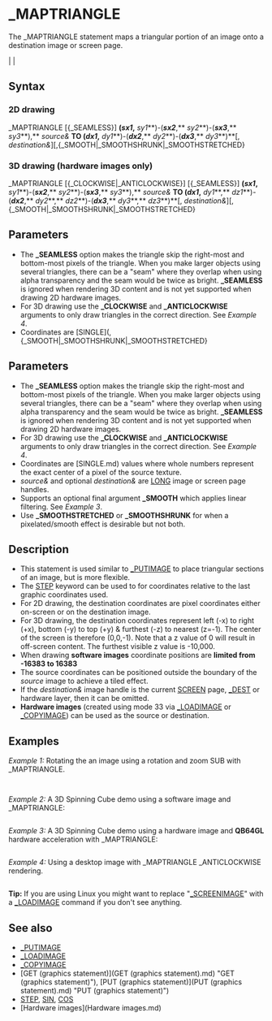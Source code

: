 # _MAPTRIANGLE

The _MAPTRIANGLE statement maps a triangular portion of an image onto a destination image or screen page.

  

|  |

## Syntax

### 2D drawing

_MAPTRIANGLE [{_SEAMLESS}] **(***sx1***,** *sy1***)-(***sx2***,** *sy2***)-(***sx3***,** *sy3***),** *source&* **TO (***dx1***,** *dy1***)-(***dx2***,** *dy2***)-(***dx3***,** *dy3***)**[, *destination&*][,{_SMOOTH|_SMOOTHSHRUNK|_SMOOTHSTRETCHED}
### 3D drawing (hardware images only)

_MAPTRIANGLE [{_CLOCKWISE|_ANTICLOCKWISE}] [{_SEAMLESS}] **(***sx1***,** *sy1***)-(***sx2***,** *sy2***)-(***sx3***,** *sy3***),** *source&* **TO (***dx1***,** *dy1***,** *dz1***)-(***dx2***,** *dy2***,** *dz2***)-(***dx3***,** *dy3***,** *dz3***)**[, *destination&*][,{_SMOOTH|_SMOOTHSHRUNK|_SMOOTHSTRETCHED}
  

## Parameters

* The **_SEAMLESS** option makes the triangle skip the right-most and bottom-most pixels of the triangle. When you make larger objects using several triangles, there can be a "seam" where they overlap when using alpha transparency and the seam would be twice as bright. **_SEAMLESS** is ignored when rendering 3D content and is not yet supported when drawing 2D hardware images.
* For 3D drawing use the **_CLOCKWISE** and **_ANTICLOCKWISE** arguments to only draw triangles in the correct direction. See *Example 4*.
* Coordinates are [SINGLE](,{_SMOOTH|_SMOOTHSHRUNK|_SMOOTHSTRETCHED}
  

## Parameters

* The **_SEAMLESS** option makes the triangle skip the right-most and bottom-most pixels of the triangle. When you make larger objects using several triangles, there can be a "seam" where they overlap when using alpha transparency and the seam would be twice as bright. **_SEAMLESS** is ignored when rendering 3D content and is not yet supported when drawing 2D hardware images.
* For 3D drawing use the **_CLOCKWISE** and **_ANTICLOCKWISE** arguments to only draw triangles in the correct direction. See *Example 4*.
* Coordinates are [SINGLE.md) values where whole numbers represent the exact center of a pixel of the source texture.
* *source&* and optional *destination&* are [LONG](LONG.md) image or screen page handles.
* Supports an optional final argument **_SMOOTH** which applies linear filtering. See *Example 3*.
* Use **_SMOOTHSTRETCHED** or **_SMOOTHSHRUNK** for when a pixelated/smooth effect is desirable but not both.

  

## Description

* This statement is used similar to [_PUTIMAGE](_PUTIMAGE.md) to place triangular sections of an image, but is more flexible.
* The [STEP](STEP.md) keyword can be used to for coordinates relative to the last graphic coordinates used.
* For 2D drawing, the destination coordinates are pixel coordinates either on-screen or on the destination image.
* For 3D drawing, the destination coordinates represent left (-x) to right (+x), bottom (-y) to top (+y) & furthest (-z) to nearest (z=-1). The center of the screen is therefore (0,0,-1). Note that a z value of 0 will result in off-screen content. The furthest visible z value is -10,000.
* When drawing **software images** coordinate positions are **limited from -16383 to 16383**
* The source coordinates can be positioned outside the boundary of the *source* image to achieve a tiled effect.
* If the *destination&* image handle is the current [SCREEN](SCREEN.md) page, [_DEST](_DEST.md) or hardware layer, then it can be omitted.
* **Hardware images** (created using mode 33 via [_LOADIMAGE](_LOADIMAGE.md) or [_COPYIMAGE](_COPYIMAGE.md)) can be used as the source or destination.

  

## Examples

*Example 1:* Rotating the an image using a rotation and zoom SUB with _MAPTRIANGLE.

``` [SCREEN](SCREEN.md) [_NEWIMAGE](_NEWIMAGE.md)(800, 600, 32)  Image& = [_LOADIMAGE](_LOADIMAGE.md)("qb64_trans.png")   'any 24/32 bit image  [DO](DO.md)   [CLS](CLS.md)   RotoZoom 400, 300, Image&, 1.5 + [SIN](SIN.md)(zoom), angle   [LOCATE](LOCATE.md) 1, 1: [PRINT](PRINT.md) "Angle:"; [CINT](CINT.md)(angle)   [PRINT](PRINT.md) "Zoom"; [USING](USING.md) "##.###"; 1.5 + [SIN](SIN.md)(zoom)   [_DISPLAY](_DISPLAY.md)   angle = angle + .5: [IF](IF.md) angle >= 360 [THEN](THEN.md) angle = angle - 360   zoom = zoom + .01 [LOOP](LOOP.md) [UNTIL](UNTIL.md) [INKEY$](INKEY$.md) <> "" [END](END.md)  [SUB](SUB.md) RotoZoom (X [AS](AS.md) [LONG](LONG.md), Y [AS](AS.md) [LONG](LONG.md), Image [AS](AS.md) [LONG](LONG.md), Scale [AS](AS.md) [SINGLE](SINGLE.md), Rotation [AS](AS.md) [SINGLE](SINGLE.md)) [DIM](DIM.md) px(3) [AS](AS.md) [SINGLE](SINGLE.md): [DIM](DIM.md) py(3) [AS](AS.md) [SINGLE](SINGLE.md) W& = [_WIDTH](_WIDTH.md) "WIDTH (function)")(Image&): H& = [_HEIGHT](_HEIGHT.md)(Image&) px(0) = -W& / 2: py(0) = -H& / 2: px(1) = -W& / 2:py(1) = H& / 2 px(2) = W& / 2: py(2) = H& / 2: px(3) = W& / 2: py(3) = -H& / 2 sinr! = [SIN](SIN.md)(-Rotation / 57.2957795131): cosr! = [COS](COS.md)(-Rotation / 57.2957795131) [FOR](FOR.md) i& = 0 [TO](TO.md) 3   x2& = (px(i&) * cosr! + sinr! * py(i&)) * Scale + X: y2& = (py(i&) * cosr! - px(i&) * sinr!) * Scale + Y   px(i&) = x2&: py(i&) = y2& [NEXT](NEXT.md) _MAPTRIANGLE (0, 0)-(0, H& - 1)-(W& - 1, H& - 1), Image& TO(px(0), py(0))-(px(1), py(1))-(px(2), py(2)) _MAPTRIANGLE (0, 0)-(W& - 1, 0)-(W& - 1, H& - 1), Image& TO(px(0), py(0))-(px(3), py(3))-(px(2), py(2)) [END SUB](END SUB.md)  
```

```         **Triangle sections of image in code above     __**                                                      **|\2|**                                                   **1→|_\|**  
```

  

*Example 2:* A 3D Spinning Cube demo using a software image and _MAPTRIANGLE:

``` ' Copyright (C) 2011 by Andrew L. Ayers  [DIM](DIM.md) OBJECT(9, 9, 4, 2) [AS](AS.md) [LONG](LONG.md)  ' OBJECTS DEFINED [AS](AS.md) FOLLOWS: '   (#OBJECTS,#PLANES PER OBJECT,#[POINT](POINT.md)S PER PLANE, XYZ TRIPLE)  [DIM](DIM.md) DPLANE2D(4, 1) [AS](AS.md) [LONG](LONG.md) ' [SCREEN](SCREEN.md) PLANE COORDINATES  ' DPLANE2D DEFINED [AS](AS.md) FOLLOWS: '   (#[POINT](POINT.md)S PER PLANE, XY [DOUBLE](DOUBLE.md))  [DIM](DIM.md) DPLANE3D(4, 2) [AS](AS.md) [LONG](LONG.md) ' 3D PLANE COORDINATES  ' DPLANE3D DEFINED [AS](AS.md) FOLLOWS: '   (#[POINT](POINT.md)S PER PLANE, XYZ TRIPLE)  [DIM](DIM.md) PLANECOL(9) [AS](AS.md) [INTEGER](INTEGER.md) [DIM](DIM.md) STAB(359), CTAB(359) ' SINE/COSINE TABLES D& = 400: MX& = 0: MY& = 0: MZ& = -100 ' ' COMPUTE SINE/COSINE TABLES [FOR](FOR.md) t& = 0 [TO](TO.md) 359   STAB(t&) = [SIN](SIN.md)((6.282 / 360) * t&)   CTAB(t&) = [COS](COS.md)((6.282 / 360) * t&) [NEXT](NEXT.md) ' ' BUILD CUBE IN OBJECT ARRAY ' PLANE 0 OBJECT(0, 0, 0, 0) = -30: OBJECT(0, 0, 0, 1) = 30: OBJECT(0, 0, 0, 2) = -30 OBJECT(0, 0, 1, 0) = -30: OBJECT(0, 0, 1, 1) = -30: OBJECT(0, 0, 1, 2) = -30 OBJECT(0, 0, 2, 0) = 30: OBJECT(0, 0, 2, 1) = -30: OBJECT(0, 0, 2, 2) = -30 OBJECT(0, 0, 3, 0) = 30: OBJECT(0, 0, 3, 1) = 30: OBJECT(0, 0, 3, 2) = -30 OBJECT(0, 0, 4, 0) = 0: OBJECT(0, 0, 4, 1) = 0: OBJECT(0, 0, 4, 2) = -30 ' PLANE 1 OBJECT(0, 1, 0, 0) = 30: OBJECT(0, 1, 0, 1) = 30: OBJECT(0, 1, 0, 2) = -30 OBJECT(0, 1, 1, 0) = 30: OBJECT(0, 1, 1, 1) = -30: OBJECT(0, 1, 1, 2) = -30 OBJECT(0, 1, 2, 0) = 30: OBJECT(0, 1, 2, 1) = -30: OBJECT(0, 1, 2, 2) = 30 OBJECT(0, 1, 3, 0) = 30: OBJECT(0, 1, 3, 1) = 30: OBJECT(0, 1, 3, 2) = 30 OBJECT(0, 1, 4, 0) = 30: OBJECT(0, 1, 4, 1) = 0: OBJECT(0, 1, 4, 2) = 0 ' PLANE 2 OBJECT(0, 2, 0, 0) = 30: OBJECT(0, 2, 0, 1) = 30: OBJECT(0, 2, 0, 2) = 30 OBJECT(0, 2, 1, 0) = 30: OBJECT(0, 2, 1, 1) = -30: OBJECT(0, 2, 1, 2) = 30 OBJECT(0, 2, 2, 0) = -30: OBJECT(0, 2, 2, 1) = -30: OBJECT(0, 2, 2, 2) = 30 OBJECT(0, 2, 3, 0) = -30: OBJECT(0, 2, 3, 1) = 30: OBJECT(0, 2, 3, 2) = 30 OBJECT(0, 2, 4, 0) = 0: OBJECT(0, 2, 4, 1) = 0: OBJECT(0, 2, 4, 2) = 30 ' PLANE 3 OBJECT(0, 3, 0, 0) = -30: OBJECT(0, 3, 0, 1) = 30: OBJECT(0, 3, 0, 2) = 30 OBJECT(0, 3, 1, 0) = -30: OBJECT(0, 3, 1, 1) = -30: OBJECT(0, 3, 1, 2) = 30 OBJECT(0, 3, 2, 0) = -30: OBJECT(0, 3, 2, 1) = -30: OBJECT(0, 3, 2, 2) = -30 OBJECT(0, 3, 3, 0) = -30: OBJECT(0, 3, 3, 1) = 30: OBJECT(0, 3, 3, 2) = -30 OBJECT(0, 3, 4, 0) = -30: OBJECT(0, 3, 4, 1) = 0: OBJECT(0, 3, 4, 2) = 0 ' PLANE 4 OBJECT(0, 4, 0, 0) = -30: OBJECT(0, 4, 0, 1) = -30: OBJECT(0, 4, 0, 2) = -30 OBJECT(0, 4, 1, 0) = -30: OBJECT(0, 4, 1, 1) = -30: OBJECT(0, 4, 1, 2) = 30 OBJECT(0, 4, 2, 0) = 30: OBJECT(0, 4, 2, 1) = -30: OBJECT(0, 4, 2, 2) = 30 OBJECT(0, 4, 3, 0) = 30: OBJECT(0, 4, 3, 1) = -30: OBJECT(0, 4, 3, 2) = -30 OBJECT(0, 4, 4, 0) = 0: OBJECT(0, 4, 4, 1) = -30: OBJECT(0, 4, 4, 2) = 0 ' PLANE 5 OBJECT(0, 5, 0, 0) = -30: OBJECT(0, 5, 0, 1) = 30: OBJECT(0, 5, 0, 2) = -30 OBJECT(0, 5, 1, 0) = 30: OBJECT(0, 5, 1, 1) = 30: OBJECT(0, 5, 1, 2) = -30 OBJECT(0, 5, 2, 0) = 30: OBJECT(0, 5, 2, 1) = 30: OBJECT(0, 5, 2, 2) = 30 OBJECT(0, 5, 3, 0) = -30: OBJECT(0, 5, 3, 1) = 30: OBJECT(0, 5, 3, 2) = 30 OBJECT(0, 5, 4, 0) = 0: OBJECT(0, 5, 4, 1) = 30: OBJECT(0, 5, 4, 2) = 0 ' SET UP PLANE [COLOR](COLOR.md)S ON CUBE ' PLANECOL(0) = 3 PLANECOL(1) = 4 PLANECOL(2) = 5 PLANECOL(3) = 6 PLANECOL(4) = 7 PLANECOL(5) = 8 ' [_TITLE](_TITLE.md) "QB64 _MAPTRIANGLE CUBE DEMO" [SCREEN](SCREEN.md) [_NEWIMAGE](_NEWIMAGE.md)(800, 600, 32) TextureImage& = [_LOADIMAGE](_LOADIMAGE.md)("qb64_trans.png") 'any 24/32 bit image '[_PUTIMAGE](_PUTIMAGE.md) , Image&  DO   ' LIMIT [TO](TO.md) 25 FPS   [_LIMIT](_LIMIT.md) 25   ' ERASE LAST IMAGE   [CLS](CLS.md)    ' CALCULATE POSITION OF NEW IMAGE   [FOR](FOR.md) OB& = 0 [TO](TO.md) 0 ' UP [TO](TO.md) 9 OBJECTS     SP = STAB(PIT(OB&)): CP = CTAB(PIT(OB&))     SY = STAB(YAW(OB&)): CY = CTAB(YAW(OB&))     SR = STAB(ROL(OB&)): CR = CTAB(ROL(OB&))     [FOR](FOR.md) PL& = 0 [TO](TO.md) 5 ' CONSISTING OF UP [TO](TO.md) 9 PLANES       '       [FOR](FOR.md) PN& = 0 [TO](TO.md) 3 ' EACH PLANE WITH UP [TO](TO.md) 4 [POINT](POINT.md)S (#5 [TO](TO.md) [PAINT](PAINT.md))         '         ' TRANSLATE, [THEN](THEN.md) ROTATE         TX& = OBJECT(OB&, PL&, PN&, 0)         TY& = OBJECT(OB&, PL&, PN&, 1)         TZ& = OBJECT(OB&, PL&, PN&, 2)         RX& = (TZ& * CP - TY& * SP) * SY - ((TZ& * SP + TY& * CP) * SR + TX& * CR) * CY         RY& = (TZ& * SP + TY& * CP) * CR - TX& * SR         RZ& = (TZ& * CP - TY& * SP) * CY + ((TZ& * SP + TY& * CP) * SR + TX& * CR) * SY         '         ' ROTATE, [THEN](THEN.md) TRANSLATE         RX& = RX& + MX&         RY& = RY& + MY&         RZ& = RZ& + MZ&         '         DPLANE3D(PN&, 0) = RX&: DPLANE3D(PN&, 1) = RY&: DPLANE3D(PN&, 2) = RZ&         DPLANE2D(PN&, 0) = 399 + (D& * RX& / RZ&)         DPLANE2D(PN&, 1) = 299 + (D& * RY& / RZ&)       [NEXT](NEXT.md)       '       ' CHECK [TO](TO.md) SEE [IF](IF.md) PLANE IS VISIBLE       x1& = DPLANE3D(0, 0): y1& = DPLANE3D(0, 1): Z1& = DPLANE3D(0, 2)       x2& = DPLANE3D(1, 0): y2& = DPLANE3D(1, 1): Z2& = DPLANE3D(1, 2)       x3& = DPLANE3D(2, 0): y3& = DPLANE3D(2, 1): Z3& = DPLANE3D(2, 2)       T1& = -x1& * (y2& * Z3& - y3& * Z2&)       T2& = x2& * (y3& * Z1& - y1& * Z3&)       T3& = x3& * (y1& * Z2& - y2& * Z1&)       '       VISIBLE& = T1& - T2& - T3&       [IF](IF.md) VISIBLE& > 0 [THEN](THEN.md)         ' DRAW PLANE         xx1% = DPLANE2D(0, 0): yy1% = DPLANE2D(0, 1)         xx2% = DPLANE2D(1, 0): yy2% = DPLANE2D(1, 1)         xx3% = DPLANE2D(2, 0): yy3% = DPLANE2D(2, 1)         col% = PLANECOL(PL&)          _MAPTRIANGLE (0, 0)-(0, 255)-(255, 255), TextureImage& TO(xx3%, yy3%)-(xx2%, yy2%)-(xx1%, yy1%)         ' CALL DrawTriangle(xx1%, yy1%, xx2%, yy2%, xx3%, yy3%, col%)         xx1% = DPLANE2D(0, 0): yy1% = DPLANE2D(0, 1)         xx3% = DPLANE2D(2, 0): yy3% = DPLANE2D(2, 1)         xx4% = DPLANE2D(3, 0): yy4% = DPLANE2D(3, 1)         _MAPTRIANGLE (0, 0)-(255, 255)-(255, 0), TextureImage& TO(xx3%, yy3%)-(xx1%, yy1%)-(xx4%, yy4%)         'CALL DrawTriangle(xx1%, yy1%, xx3%, yy3%, xx4%, yy4%, col%)       [END IF](END IF.md)     [NEXT](NEXT.md)     '     ' ROTATE OBJECT     PIT(OB&) = PIT(OB&) + 5     [IF](IF.md) PIT(OB&) > 359 [THEN](THEN.md) PIT(OB&) = 0     YAW(OB&) = YAW(OB&) + 7     [IF](IF.md) YAW(OB&) > 359 [THEN](THEN.md) YAW(OB&) = 0     ROL(OB&) = ROL(OB&) + 9     [IF](IF.md) ROL(OB&) > 359 [THEN](THEN.md) ROL(OB&) = 0   [NEXT](NEXT.md)   '   ' Calculate Frames per Second   frames% = frames% + 1   [IF](IF.md) oldtime$ <> [TIME$](TIME$.md) [THEN](THEN.md)     fps% = frames%     frames% = 1     oldtime$ = [TIME$](TIME$.md)   [END IF](END IF.md)   [COLOR](COLOR.md) [_RGB](_RGB.md)(255, 255, 255): [LOCATE](LOCATE.md) 1, 1: [PRINT](PRINT.md) "FPS :"; fps%   '   ' Show Image on Screen   [_DISPLAY](_DISPLAY.md) [LOOP](LOOP.md) [UNTIL](UNTIL.md) [INKEY$](INKEY$.md) <> "" [WIDTH](WIDTH.md) 80: [SCREEN](SCREEN.md) 0: [CLS](CLS.md)   [SUB](SUB.md) DrawHline (fromx%, tox%, yy%, col%)   '[DEF SEG](DEF SEG.md) = [&H](&H.md)A000   '[IF](IF.md) fromx% > tox% [THEN](THEN.md) [SWAP](SWAP.md) fromx%, tox%   'yyy& = yy%   'sloc& = yyy& * 320 + fromx%   'eloc& = sloc& + (tox% - fromx%)   '[FOR](FOR.md) t& = sloc& [TO](TO.md) eloc&   '  [POKE](POKE.md) t&, col%   '[NEXT](NEXT.md)   '[DEF SEG](DEF SEG.md)   [LINE](LINE.md) (fromx%, yy%)-(tox%, yy%), [_RGB](_RGB.md)(255, 255, 255) 'col% [END SUB](END SUB.md)  [SUB](SUB.md) DrawTriangle (x1%, y1%, x2%, y2%, x3%, y3%, col%)   DO     sflag% = 0     [IF](IF.md) y1% > y2% [THEN](THEN.md)       sflag% = 1       [SWAP](SWAP.md) y1%, y2%       [SWAP](SWAP.md) x1%, x2%     [END IF](END IF.md)     [IF](IF.md) y2% > y3% [THEN](THEN.md)       sflag% = 1       [SWAP](SWAP.md) y2%, y3%       [SWAP](SWAP.md) x2%, x3%     [END IF](END IF.md)   [LOOP](LOOP.md) [UNTIL](UNTIL.md) sflag% = 0   '   [IF](IF.md) y2% = y3% [THEN](THEN.md)     ' Draw a flat bottomed triangle     ydiff1% = y2% - y1%     ydiff2% = y3% - y1%     [IF](IF.md) ydiff1% <> 0 [THEN](THEN.md)       slope1! = (x2% - x1%) / ydiff1%     [ELSE](ELSE.md)       slope1! = 0     [END IF](END IF.md)     [IF](IF.md) ydiff2% <> 0 [THEN](THEN.md)       slope2! = (x3% - x1%) / ydiff2%     [ELSE](ELSE.md)       slope2! = 0     [END IF](END IF.md)     sx! = x1%: ex! = x1%     [FOR](FOR.md) y% = y1% [TO](TO.md) y2%       [CALL](CALL.md) DrawHline([CINT](CINT.md)(sx!), [CINT](CINT.md)(ex!), y%, col%)       sx! = sx! + slope1!       ex! = ex! + slope2!     [NEXT](NEXT.md)     [EXIT SUB](EXIT SUB.md)   [ELSE](ELSE.md)     [IF](IF.md) y1% = y2% [THEN](THEN.md)       '       ' Draw a flat topped triangle       ydiff1% = y3% - y1%       ydiff2% = y3% - y2%       [IF](IF.md) ydiff1% <> 0 [THEN](THEN.md)         slope1! = (x3% - x1%) / ydiff1%       [ELSE](ELSE.md)         slope1! = 0       [END IF](END IF.md)       [IF](IF.md) ydiff2% <> 0 [THEN](THEN.md)         slope2! = (x3% - x2%) / ydiff2%       [ELSE](ELSE.md)         slope2! = 0       [END IF](END IF.md)       sx! = x1%: ex! = x2%       [FOR](FOR.md) y% = y1% [TO](TO.md) y3%         [CALL](CALL.md) DrawHline([CINT](CINT.md)(sx!), [CINT](CINT.md)(ex!), y%, col%)         sx! = sx! + slope1!         ex! = ex! + slope2!       [NEXT](NEXT.md)       x1% = sx!: x2% = ex!       [EXIT SUB](EXIT SUB.md)     [ELSE](ELSE.md)       ' Draw a general purpose triangle       ' First draw the flat bottom portion (top half)       ydiff1% = y2% - y1%       ydiff2% = y3% - y1%       [IF](IF.md) ydiff1% <> 0 [THEN](THEN.md)         slope1! = (x2% - x1%) / ydiff1%       [ELSE](ELSE.md)         slope1! = 0       [END IF](END IF.md)       [IF](IF.md) ydiff2% <> 0 [THEN](THEN.md)         slope2! = (x3% - x1%) / ydiff2%       [ELSE](ELSE.md)         slope2! = 0       [END IF](END IF.md)       sx! = x1%: ex! = x1%       [FOR](FOR.md) y% = y1% [TO](TO.md) y2%         [CALL](CALL.md) DrawHline([CINT](CINT.md)(sx!), [CINT](CINT.md)(ex!), y%, col%)         sx! = sx! + slope1!         ex! = ex! + slope2!       [NEXT](NEXT.md)       ' Then draw the flat topped portion (bottom half)       x1% = x2%       x2% = ex!       y1% = y2%       ydiff1% = y3% - y1%       ydiff2% = y3% - y2%       [IF](IF.md) ydiff1% <> 0 [THEN](THEN.md)         slope1! = (x3% - x1%) / ydiff1%       [ELSE](ELSE.md)         slope1! = 0       [END IF](END IF.md)       [IF](IF.md) ydiff2% <> 0 [THEN](THEN.md)         slope2! = (x3% - x2%) / ydiff2%       [ELSE](ELSE.md)         slope2! = 0       [END IF](END IF.md)       sx! = x1%: ex! = x2%       [FOR](FOR.md) y% = y1% [TO](TO.md) y3%         [CALL](CALL.md) DrawHline([CINT](CINT.md)(sx!), [CINT](CINT.md)(ex!), y%, col%)         sx! = sx! + slope1!         ex! = ex! + slope2!       [NEXT](NEXT.md)       x1% = sx!: x2% = ex!     [END IF](END IF.md)   [END IF](END IF.md)   ' [END SUB](END SUB.md)  
```

  

*Example 3:* A 3D Spinning Cube demo using a hardware image and **QB64GL** hardware acceleration with _MAPTRIANGLE:

``` ' Copyright (C) 2011 by Andrew L. Ayers  [DIM](DIM.md) OBJECT(9, 9, 4, 2) [AS](AS.md) [LONG](LONG.md)  ' OBJECTS DEFINED [AS](AS.md) FOLLOWS: '   (#OBJECTS,#PLANES PER OBJECT,#[POINT](POINT.md)S PER PLANE, XYZ TRIPLE)  [DIM](DIM.md) DPLANE2D(4, 1) [AS](AS.md) [LONG](LONG.md) ' [SCREEN](SCREEN.md) PLANE COORDINATES  ' DPLANE2D DEFINED [AS](AS.md) FOLLOWS: '   (#[POINT](POINT.md)S PER PLANE, XY [DOUBLE](DOUBLE.md))  [DIM](DIM.md) DPLANE3D(4, 2) [AS](AS.md) [LONG](LONG.md) ' 3D PLANE COORDINATES  ' DPLANE3D DEFINED [AS](AS.md) FOLLOWS: '   (#[POINT](POINT.md)S PER PLANE, XYZ TRIPLE)  [DIM](DIM.md) PLANECOL(9) [AS](AS.md) [INTEGER](INTEGER.md) [DIM](DIM.md) STAB(359), CTAB(359) ' SINE/COSINE TABLES D& = 400: MX& = 0: MY& = 0: MZ& = -100 ' ' COMPUTE SINE/COSINE TABLES [FOR](FOR.md) t& = 0 [TO](TO.md) 359     STAB(t&) = [SIN](SIN.md)((6.282 / 360) * t&)     CTAB(t&) = [COS](COS.md)((6.282 / 360) * t&) [NEXT](NEXT.md) ' ' BUILD CUBE IN OBJECT ARRAY ' PLANE 0 OBJECT(0, 0, 0, 0) = -30: OBJECT(0, 0, 0, 1) = 30: OBJECT(0, 0, 0, 2) = -30 OBJECT(0, 0, 1, 0) = -30: OBJECT(0, 0, 1, 1) = -30: OBJECT(0, 0, 1, 2) = -30 OBJECT(0, 0, 2, 0) = 30: OBJECT(0, 0, 2, 1) = -30: OBJECT(0, 0, 2, 2) = -30 OBJECT(0, 0, 3, 0) = 30: OBJECT(0, 0, 3, 1) = 30: OBJECT(0, 0, 3, 2) = -30 OBJECT(0, 0, 4, 0) = 0: OBJECT(0, 0, 4, 1) = 0: OBJECT(0, 0, 4, 2) = -30 ' PLANE 1 OBJECT(0, 1, 0, 0) = 30: OBJECT(0, 1, 0, 1) = 30: OBJECT(0, 1, 0, 2) = -30 OBJECT(0, 1, 1, 0) = 30: OBJECT(0, 1, 1, 1) = -30: OBJECT(0, 1, 1, 2) = -30 OBJECT(0, 1, 2, 0) = 30: OBJECT(0, 1, 2, 1) = -30: OBJECT(0, 1, 2, 2) = 30 OBJECT(0, 1, 3, 0) = 30: OBJECT(0, 1, 3, 1) = 30: OBJECT(0, 1, 3, 2) = 30 OBJECT(0, 1, 4, 0) = 30: OBJECT(0, 1, 4, 1) = 0: OBJECT(0, 1, 4, 2) = 0 ' PLANE 2 OBJECT(0, 2, 0, 0) = 30: OBJECT(0, 2, 0, 1) = 30: OBJECT(0, 2, 0, 2) = 30 OBJECT(0, 2, 1, 0) = 30: OBJECT(0, 2, 1, 1) = -30: OBJECT(0, 2, 1, 2) = 30 OBJECT(0, 2, 2, 0) = -30: OBJECT(0, 2, 2, 1) = -30: OBJECT(0, 2, 2, 2) = 30 OBJECT(0, 2, 3, 0) = -30: OBJECT(0, 2, 3, 1) = 30: OBJECT(0, 2, 3, 2) = 30 OBJECT(0, 2, 4, 0) = 0: OBJECT(0, 2, 4, 1) = 0: OBJECT(0, 2, 4, 2) = 30 ' PLANE 3 OBJECT(0, 3, 0, 0) = -30: OBJECT(0, 3, 0, 1) = 30: OBJECT(0, 3, 0, 2) = 30 OBJECT(0, 3, 1, 0) = -30: OBJECT(0, 3, 1, 1) = -30: OBJECT(0, 3, 1, 2) = 30 OBJECT(0, 3, 2, 0) = -30: OBJECT(0, 3, 2, 1) = -30: OBJECT(0, 3, 2, 2) = -30 OBJECT(0, 3, 3, 0) = -30: OBJECT(0, 3, 3, 1) = 30: OBJECT(0, 3, 3, 2) = -30 OBJECT(0, 3, 4, 0) = -30: OBJECT(0, 3, 4, 1) = 0: OBJECT(0, 3, 4, 2) = 0 ' PLANE 4 OBJECT(0, 4, 0, 0) = -30: OBJECT(0, 4, 0, 1) = -30: OBJECT(0, 4, 0, 2) = -30 OBJECT(0, 4, 1, 0) = -30: OBJECT(0, 4, 1, 1) = -30: OBJECT(0, 4, 1, 2) = 30 OBJECT(0, 4, 2, 0) = 30: OBJECT(0, 4, 2, 1) = -30: OBJECT(0, 4, 2, 2) = 30 OBJECT(0, 4, 3, 0) = 30: OBJECT(0, 4, 3, 1) = -30: OBJECT(0, 4, 3, 2) = -30 OBJECT(0, 4, 4, 0) = 0: OBJECT(0, 4, 4, 1) = -30: OBJECT(0, 4, 4, 2) = 0 ' PLANE 5 OBJECT(0, 5, 0, 0) = -30: OBJECT(0, 5, 0, 1) = 30: OBJECT(0, 5, 0, 2) = -30 OBJECT(0, 5, 1, 0) = 30: OBJECT(0, 5, 1, 1) = 30: OBJECT(0, 5, 1, 2) = -30 OBJECT(0, 5, 2, 0) = 30: OBJECT(0, 5, 2, 1) = 30: OBJECT(0, 5, 2, 2) = 30 OBJECT(0, 5, 3, 0) = -30: OBJECT(0, 5, 3, 1) = 30: OBJECT(0, 5, 3, 2) = 30 OBJECT(0, 5, 4, 0) = 0: OBJECT(0, 5, 4, 1) = 30: OBJECT(0, 5, 4, 2) = 0 ' SET UP PLANE [COLOR](COLOR.md)S ON CUBE ' PLANECOL(0) = 3 PLANECOL(1) = 4 PLANECOL(2) = 5 PLANECOL(3) = 6 PLANECOL(4) = 7 PLANECOL(5) = 8 ' [_TITLE](_TITLE.md) "QB64 _MAPTRIANGLE CUBE DEMO" [SCREEN](SCREEN.md) [_NEWIMAGE](_NEWIMAGE.md)(800, 600, 32)  TextureImage& = [_LOADIMAGE](_LOADIMAGE.md)("qb64_trans.png", 32) 'any 24/32 bit image [_SETALPHA](_SETALPHA.md) 128, , TextureImage& TextureImage& = [_COPYIMAGE](_COPYIMAGE.md)(TextureImage&, 33)'copy of hardware image  '[_PUTIMAGE](_PUTIMAGE.md) , Image&  DO      ' LIMIT [TO](TO.md) 25 FPS     '[_LIMIT](_LIMIT.md) 25     ' [ERASE](ERASE.md) LAST IMAGE     '[CLS](CLS.md) , [_RGB](_RGB.md)(0, 0, 160)      ' CALCULATE POSITION OF NEW IMAGE     [FOR](FOR.md) OB& = 0 [TO](TO.md) 0 ' UP [TO](TO.md) 9 OBJECTS         SP = STAB(PIT(OB&)): CP = CTAB(PIT(OB&))         SY = STAB(YAW(OB&)): CY = CTAB(YAW(OB&))         SR = STAB(ROL(OB&)): CR = CTAB(ROL(OB&))         [FOR](FOR.md) PL& = 0 [TO](TO.md) 5 ' CONSISTING OF UP [TO](TO.md) 9 PLANES             '             [FOR](FOR.md) PN& = 0 [TO](TO.md) 3 ' EACH PLANE WITH UP [TO](TO.md) 4 [POINT](POINT.md)S (#5 [TO](TO.md) [PAINT](PAINT.md))                 '                 ' TRANSLATE, [THEN](THEN.md) ROTATE                 TX& = OBJECT(OB&, PL&, PN&, 0)                 TY& = OBJECT(OB&, PL&, PN&, 1)                 TZ& = OBJECT(OB&, PL&, PN&, 2)                 RX& = (TZ& * CP - TY& * SP) * SY - ((TZ& * SP + TY& * CP) * SR + TX& * CR) * CY                 RY& = (TZ& * SP + TY& * CP) * CR - TX& * SR                 RZ& = (TZ& * CP - TY& * SP) * CY + ((TZ& * SP + TY& * CP) * SR + TX& * CR) * SY                 '                 ' ROTATE, [THEN](THEN.md) TRANSLATE                 RX& = RX& + MX&                 RY& = RY& + MY&                 RZ& = RZ& + MZ&                 '                 DPLANE3D(PN&, 0) = RX&: DPLANE3D(PN&, 1) = RY&: DPLANE3D(PN&, 2) = RZ&                 DPLANE2D(PN&, 0) = 399 + (D& * RX& / RZ&)                 DPLANE2D(PN&, 1) = 299 + (D& * RY& / RZ&)             [NEXT](NEXT.md)             '             ' CHECK [TO](TO.md) SEE [IF](IF.md) PLANE [IS](IS.md) VISIBLE             x1& = DPLANE3D(0, 0): y1& = DPLANE3D(0, 1): Z1& = DPLANE3D(0, 2)             x2& = DPLANE3D(1, 0): y2& = DPLANE3D(1, 1): Z2& = DPLANE3D(1, 2)             x3& = DPLANE3D(2, 0): y3& = DPLANE3D(2, 1): Z3& = DPLANE3D(2, 2)             T1& = -x1& * (y2& * Z3& - y3& * Z2&)             T2& = x2& * (y3& * Z1& - y1& * Z3&)             T3& = x3& * (y1& * Z2& - y2& * Z1&)             '             VISIBLE& = T1& - T2& - T3&             [IF](IF.md) VISIBLE& > 0 [THEN](THEN.md)                 ' [DRAW](DRAW.md) PLANE                 xx1% = DPLANE2D(0, 0): yy1% = DPLANE2D(0, 1)                 xx2% = DPLANE2D(1, 0): yy2% = DPLANE2D(1, 1)                 xx3% = DPLANE2D(2, 0): yy3% = DPLANE2D(2, 1)                 col% = PLANECOL(PL&)                  [_BLEND](_BLEND.md) TextureImage&                 _MAPTRIANGLE (0, 0)-(0, 255)-(255, 255), TextureImage& TO(xx1%, yy1%)-(xx2%, yy2%)-(xx3%, yy3%)                  ' [CALL](CALL.md) DrawTriangle(xx1%, yy1%, xx2%, yy2%, xx3%, yy3%, col%)                 xx1% = DPLANE2D(0, 0): yy1% = DPLANE2D(0, 1)                 xx3% = DPLANE2D(2, 0): yy3% = DPLANE2D(2, 1)                 xx4% = DPLANE2D(3, 0): yy4% = DPLANE2D(3, 1)                  [_DONTBLEND](_DONTBLEND.md) TextureImage&                 _MAPTRIANGLE (0, 0)-(255, 255)-(255, 0), TextureImage& TO(xx3%, yy3%)-(xx1%, yy1%)-(xx4%, yy4%), , _SMOOTH                 '[CALL](CALL.md) DrawTriangle(xx1%, yy1%, xx3%, yy3%, xx4%, yy4%, col%)             [END IF](END IF.md)         [NEXT](NEXT.md)         '         ' ROTATE OBJECT         PIT(OB&) = PIT(OB&) + 5         [IF](IF.md) PIT(OB&) > 359 [THEN](THEN.md) PIT(OB&) = 0         YAW(OB&) = YAW(OB&) + 7         [IF](IF.md) YAW(OB&) > 359 [THEN](THEN.md) YAW(OB&) = 0         ROL(OB&) = ROL(OB&) + 9         [IF](IF.md) ROL(OB&) > 359 [THEN](THEN.md) ROL(OB&) = 0     [NEXT](NEXT.md)     '     ' Calculate Frames per Second     frames% = frames% + 1     [IF](IF.md) oldtime$ <> [TIME$](TIME$.md) [THEN](THEN.md)         fps% = frames%         frames% = 1         oldtime$ = [TIME$](TIME$.md)     [END IF](END IF.md)     [COLOR](COLOR.md) [_RGB](_RGB.md)(255, 255, 255): [LOCATE](LOCATE.md) 1, 1: [PRINT](PRINT.md) "FPS :"; fps%     '     ' Show Image on Screen     [_DISPLAY](_DISPLAY.md) [LOOP](LOOP.md) [UNTIL](UNTIL.md) [INKEY$](INKEY$.md) <> "" [WIDTH](WIDTH.md) 80: [SCREEN](SCREEN.md) 0: [CLS](CLS.md)  [SUB](SUB.md) DrawHline (fromx%, tox%, yy%, col%) '[DEF SEG](DEF SEG.md) = [&H](&H.md)A000 '[IF](IF.md) fromx% > tox% [THEN](THEN.md) [SWAP](SWAP.md) fromx%, tox% 'yyy& = yy% 'sloc& = yyy& * 320 + fromx% 'eloc& = sloc& + (tox% - fromx%) '[FOR](FOR.md) t& = sloc& [TO](TO.md) eloc& '  [POKE](POKE.md) t&, col% '[NEXT](NEXT.md) '[DEF SEG](DEF SEG.md) [LINE](LINE.md) (fromx%, yy%)-(tox%, yy%), [_RGB](_RGB.md)(255, 255, 255) 'col% [END SUB](END SUB.md)  [SUB](SUB.md) DrawTriangle (x1%, y1%, x2%, y2%, x3%, y3%, col%) DO     sflag% = 0     [IF](IF.md) y1% > y2% [THEN](THEN.md)         sflag% = 1         [SWAP](SWAP.md) y1%, y2%         [SWAP](SWAP.md) x1%, x2%     [END IF](END IF.md)     [IF](IF.md) y2% > y3% [THEN](THEN.md)         sflag% = 1         [SWAP](SWAP.md) y2%, y3%         [SWAP](SWAP.md) x2%, x3%     [END IF](END IF.md) [LOOP](LOOP.md) [UNTIL](UNTIL.md) sflag% = 0 ' [IF](IF.md) y2% = y3% [THEN](THEN.md)     ' Draw a flat bottomed triangle     ydiff1% = y2% - y1%     ydiff2% = y3% - y1%     [IF](IF.md) ydiff1% <> 0 [THEN](THEN.md)         slope1! = (x2% - x1%) / ydiff1%     [ELSE](ELSE.md)         slope1! = 0     [END IF](END IF.md)     [IF](IF.md) ydiff2% <> 0 [THEN](THEN.md)         slope2! = (x3% - x1%) / ydiff2%     [ELSE](ELSE.md)         slope2! = 0     [END IF](END IF.md)     sx! = x1%: ex! = x1%     [FOR](FOR.md) y% = y1% [TO](TO.md) y2%         [CALL](CALL.md) DrawHline([CINT](CINT.md)(sx!), [CINT](CINT.md)(ex!), y%, col%)         sx! = sx! + slope1!         ex! = ex! + slope2!     [NEXT](NEXT.md)     [EXIT SUB](EXIT SUB.md) [ELSE](ELSE.md)     [IF](IF.md) y1% = y2% [THEN](THEN.md)         '         ' Draw a flat topped triangle         ydiff1% = y3% - y1%         ydiff2% = y3% - y2%         [IF](IF.md) ydiff1% <> 0 [THEN](THEN.md)             slope1! = (x3% - x1%) / ydiff1%         [ELSE](ELSE.md)             slope1! = 0         [END IF](END IF.md)         [IF](IF.md) ydiff2% <> 0 [THEN](THEN.md)             slope2! = (x3% - x2%) / ydiff2%         [ELSE](ELSE.md)             slope2! = 0         [END IF](END IF.md)         sx! = x1%: ex! = x2%         [FOR](FOR.md) y% = y1% [TO](TO.md) y3%             [CALL](CALL.md) DrawHline([CINT](CINT.md)(sx!), [CINT](CINT.md)(ex!), y%, col%)             sx! = sx! + slope1!             ex! = ex! + slope2!         [NEXT](NEXT.md)         x1% = sx!: x2% = ex!         [EXIT SUB](EXIT SUB.md)     [ELSE](ELSE.md)         ' Draw a general purpose triangle         ' First draw the flat bottom portion (top half)         ydiff1% = y2% - y1%         ydiff2% = y3% - y1%         [IF](IF.md) ydiff1% <> 0 [THEN](THEN.md)             slope1! = (x2% - x1%) / ydiff1%         [ELSE](ELSE.md)             slope1! = 0         [END IF](END IF.md)         [IF](IF.md) ydiff2% <> 0 [THEN](THEN.md)             slope2! = (x3% - x1%) / ydiff2%         [ELSE](ELSE.md)             slope2! = 0         [END IF](END IF.md)         sx! = x1%: ex! = x1%         [FOR](FOR.md) y% = y1% [TO](TO.md) y2%             [CALL](CALL.md) DrawHline([CINT](CINT.md)(sx!), [CINT](CINT.md)(ex!), y%, col%)             sx! = sx! + slope1!             ex! = ex! + slope2!         [NEXT](NEXT.md)         ' Then draw the flat topped portion (bottom half)         x1% = x2%         x2% = ex!         y1% = y2%         ydiff1% = y3% - y1%         ydiff2% = y3% - y2%         [IF](IF.md) ydiff1% <> 0 [THEN](THEN.md)             slope1! = (x3% - x1%) / ydiff1%         [ELSE](ELSE.md)             slope1! = 0         [END IF](END IF.md)         [IF](IF.md) ydiff2% <> 0 [THEN](THEN.md)             slope2! = (x3% - x2%) / ydiff2%         [ELSE](ELSE.md)             slope2! = 0         [END IF](END IF.md)         sx! = x1%: ex! = x2%         [FOR](FOR.md) y% = y1% [TO](TO.md) y3%             [CALL](CALL.md) DrawHline([CINT](CINT.md)(sx!), [CINT](CINT.md)(ex!), y%, col%)             sx! = sx! + slope1!             ex! = ex! + slope2!         [NEXT](NEXT.md)         x1% = sx!: x2% = ex!     [END IF](END IF.md) [END IF](END IF.md) ' [END SUB](END SUB.md)  
```

  

*Example 4:* Using a desktop image with _MAPTRIANGLE _ANTICLOCKWISE rendering.

``` [SCREEN](SCREEN.md) [_NEWIMAGE](_NEWIMAGE.md)(800, 600, 32)  ss32 = [_SCREENIMAGE](_SCREENIMAGE.md) 'take a 32bit software screenshot [_SETALPHA](_SETALPHA.md) 128, , ss32 'make it a bit transparent ss33 = [_COPYIMAGE](_COPYIMAGE.md)(ss32, 33) 'convert it to a hardware image (mode 33) [_FREEIMAGE](_FREEIMAGE.md) ss32 'we don't need this anymore  DO     [CLS](CLS.md) , [_RGB](_RGB.md)(0, 128, 255) 'use our software screen as a blue backdrop      'rotate our destination points     'the QB64 3D co-ordinate system is the same as  OpenGL's:     '    negative z is in front of you, if it doesn't have a negative z value you won't see it!     '    x goes from left to right, 0 is the middle of the screen     '    y goes from bottom to top, 0 is the middle of the screen     scale = 10     dist = -10     angle = angle + 0.1     x1 = [SIN](SIN.md)(angle) * scale     z1 = [COS](COS.md)(angle) * scale     x2 = [SIN](SIN.md)(angle + 3.14) * scale 'adding 3.14 adds 180 degrees     z2 = [COS](COS.md)(angle + 3.14) * scale     'what we performed above is a 2D/horizontal rotation of points     '(3D rotations are beyond the scope of this example)      'draw the triangle     '_ANTICLOCKWISE makes it only draw when our triangle is facing the correct direction     '_SMOOTH applies linear filtering to avoid a pixelated look      _MAPTRIANGLE **_ANTICLOCKWISE** ([_WIDTH](_WIDTH.md) "WIDTH (function)")(ss33) / 2, 0)-(0, [_HEIGHT](_HEIGHT.md)(ss33))-([_WIDTH](_WIDTH.md) "WIDTH (function)")(ss33),_     [_HEIGHT](_HEIGHT.md)(ss33)), ss33 TO(0, scale, dist)-(x1, -scale, z1 + dist)-(x2, -scale, z2 + dist), , **_SMOOTH**      [_LIMIT](_LIMIT.md) 30     [_DISPLAY](_DISPLAY.md) [LOOP](LOOP.md)  
```

**Tip:** If you are using Linux you might want to replace "[_SCREENIMAGE](_SCREENIMAGE.md)" with a [_LOADIMAGE](_LOADIMAGE.md) command if you don't see anything.
  

## See also

* [_PUTIMAGE](_PUTIMAGE.md)
* [_LOADIMAGE](_LOADIMAGE.md)
* [_COPYIMAGE](_COPYIMAGE.md)
* [GET (graphics statement)](GET (graphics statement).md) "GET (graphics statement)"), [PUT (graphics statement)](PUT (graphics statement).md) "PUT (graphics statement)")
* [STEP](STEP.md), [SIN](SIN.md), [COS](COS.md)
* [Hardware images](Hardware images.md)

  
